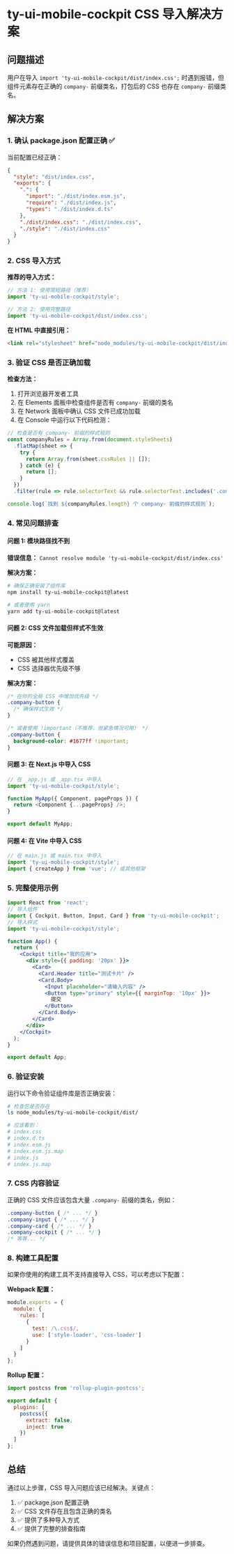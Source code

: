 # ty-ui-mobile-cockpit CSS 导入解决方案

## 问题描述
用户在导入 `import 'ty-ui-mobile-cockpit/dist/index.css';` 时遇到报错，但组件元素存在正确的 `company-` 前缀类名，打包后的 CSS 也存在 `company-` 前缀类名。

## 解决方案

### 1. 确认 package.json 配置正确 ✅

当前配置已经正确：

```json
{
  "style": "dist/index.css",
  "exports": {
    ".": {
      "import": "./dist/index.esm.js",
      "require": "./dist/index.js",
      "types": "./dist/index.d.ts"
    },
    "./dist/index.css": "./dist/index.css",
    "./style": "./dist/index.css"
  }
}
```

### 2. CSS 导入方式

**推荐的导入方式：**

```javascript
// 方法 1: 使用简短路径（推荐）
import 'ty-ui-mobile-cockpit/style';

// 方法 2: 使用完整路径
import 'ty-ui-mobile-cockpit/dist/index.css';
```

**在 HTML 中直接引用：**

```html
<link rel="stylesheet" href="node_modules/ty-ui-mobile-cockpit/dist/index.css">
```

### 3. 验证 CSS 是否正确加载

**检查方法：**

1. 打开浏览器开发者工具
2. 在 Elements 面板中检查组件是否有 `company-` 前缀的类名
3. 在 Network 面板中确认 CSS 文件已成功加载
4. 在 Console 中运行以下代码检测：

```javascript
// 检查是否有 company- 前缀的样式规则
const companyRules = Array.from(document.styleSheets)
  .flatMap(sheet => {
    try {
      return Array.from(sheet.cssRules || []);
    } catch (e) {
      return [];
    }
  })
  .filter(rule => rule.selectorText && rule.selectorText.includes('.company-'));

console.log(`找到 ${companyRules.length} 个 company- 前缀的样式规则`);
```

### 4. 常见问题排查

#### 问题 1: 模块路径找不到
**错误信息：** `Cannot resolve module 'ty-ui-mobile-cockpit/dist/index.css'`

**解决方案：**
```bash
# 确保正确安装了组件库
npm install ty-ui-mobile-cockpit@latest

# 或者使用 yarn
yarn add ty-ui-mobile-cockpit@latest
```

#### 问题 2: CSS 文件加载但样式不生效
**可能原因：**
- CSS 被其他样式覆盖
- CSS 选择器优先级不够

**解决方案：**
```css
/* 在你的全局 CSS 中增加优先级 */
.company-button {
  /* 确保样式生效 */
}

/* 或者使用 !important（不推荐，但紧急情况可用） */
.company-button {
  background-color: #1677ff !important;
}
```

#### 问题 3: 在 Next.js 中导入 CSS
```javascript
// 在 _app.js 或 _app.tsx 中导入
import 'ty-ui-mobile-cockpit/style';

function MyApp({ Component, pageProps }) {
  return <Component {...pageProps} />;
}

export default MyApp;
```

#### 问题 4: 在 Vite 中导入 CSS
```javascript
// 在 main.js 或 main.tsx 中导入
import 'ty-ui-mobile-cockpit/style';
import { createApp } from 'vue'; // 或其他框架
```

### 5. 完整使用示例

```jsx
import React from 'react';
// 导入组件
import { Cockpit, Button, Input, Card } from 'ty-ui-mobile-cockpit';
// 导入样式
import 'ty-ui-mobile-cockpit/style';

function App() {
  return (
    <Cockpit title="我的应用">
      <div style={{ padding: '20px' }}>
        <Card>
          <Card.Header title="测试卡片" />
          <Card.Body>
            <Input placeholder="请输入内容" />
            <Button type="primary" style={{ marginTop: '10px' }}>
              提交
            </Button>
          </Card.Body>
        </Card>
      </div>
    </Cockpit>
  );
}

export default App;
```

### 6. 验证安装

运行以下命令验证组件库是否正确安装：

```bash
# 检查包是否存在
ls node_modules/ty-ui-mobile-cockpit/dist/

# 应该看到：
# index.css
# index.d.ts
# index.esm.js
# index.esm.js.map
# index.js
# index.js.map
```

### 7. CSS 内容验证

正确的 CSS 文件应该包含大量 `.company-` 前缀的类名，例如：

```css
.company-button { /* ... */ }
.company-input { /* ... */ }
.company-card { /* ... */ }
.company-cockpit { /* ... */ }
/* 等等... */
```

### 8. 构建工具配置

如果你使用的构建工具不支持直接导入 CSS，可以考虑以下配置：

**Webpack 配置：**
```javascript
module.exports = {
  module: {
    rules: [
      {
        test: /\.css$/,
        use: ['style-loader', 'css-loader']
      }
    ]
  }
};
```

**Rollup 配置：**
```javascript
import postcss from 'rollup-plugin-postcss';

export default {
  plugins: [
    postcss({
      extract: false,
      inject: true
    })
  ]
};
```

## 总结

通过以上步骤，CSS 导入问题应该已经解决。关键点：

1. ✅ package.json 配置正确
2. ✅ CSS 文件存在且包含正确的类名
3. ✅ 提供了多种导入方式
4. ✅ 提供了完整的排查指南

如果仍然遇到问题，请提供具体的错误信息和项目配置，以便进一步排查。